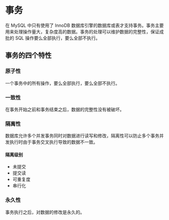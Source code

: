 # 事务
在 MySQL 中只有使用了 InnoDB 数据库引擎的数据库或表才支持事务。事务主要用来处理操作量大，复杂度高的数据。事务的处理可以维护数据的完整性，保证成批的 SQL 操作要么全部执行，要么全部不执行。
## 事务的四个特性
### 原子性
一个事务中的所有操作，要么全部执行，要么全部不执行。
### 一致性
在事务开始之前和事务结束之后，数据的完整性没有被破坏。
### 隔离性
数据库允许多个并发事务同时对数据进行读写和修改，隔离性可以防止多个事务并发执行时由于事务交叉执行导致的数据不一致。
#### 隔离级别
- 未提交
- 提交读
- 可重复度
- 串行化
### 永久性
事务执行之后，对数据的修改是永久的。
